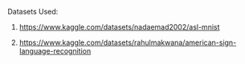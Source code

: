 
Datasets Used:

1)  https://www.kaggle.com/datasets/nadaemad2002/asl-mnist

2)  https://www.kaggle.com/datasets/rahulmakwana/american-sign-language-recognition
